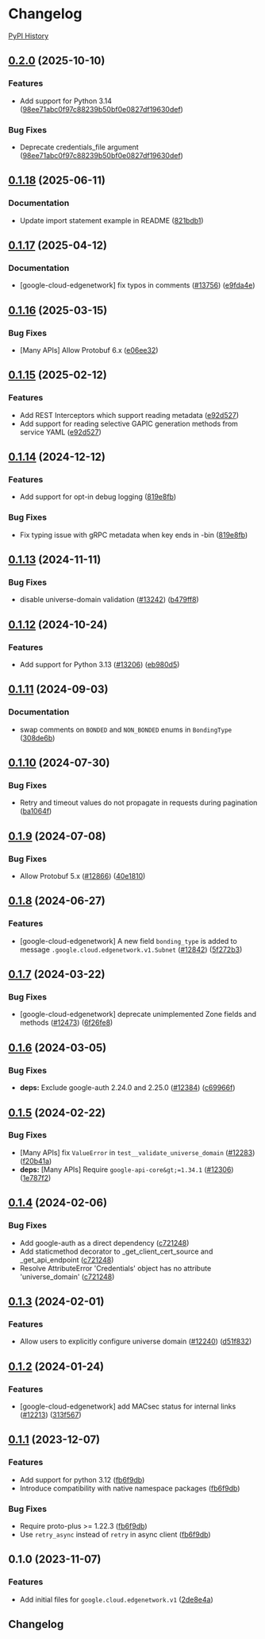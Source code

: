 # Changelog

[PyPI History][1]

[1]: https://pypi.org/project/google-cloud-edgenetwork/#history

## [0.2.0](https://github.com/googleapis/google-cloud-python/compare/google-cloud-edgenetwork-v0.1.18...google-cloud-edgenetwork-v0.2.0) (2025-10-10)


### Features

* Add support for Python 3.14  ([98ee71abc0f97c88239b50bf0e0827df19630def](https://github.com/googleapis/google-cloud-python/commit/98ee71abc0f97c88239b50bf0e0827df19630def))


### Bug Fixes

* Deprecate credentials_file argument  ([98ee71abc0f97c88239b50bf0e0827df19630def](https://github.com/googleapis/google-cloud-python/commit/98ee71abc0f97c88239b50bf0e0827df19630def))

## [0.1.18](https://github.com/googleapis/google-cloud-python/compare/google-cloud-edgenetwork-v0.1.17...google-cloud-edgenetwork-v0.1.18) (2025-06-11)


### Documentation

* Update import statement example in README ([821bdb1](https://github.com/googleapis/google-cloud-python/commit/821bdb1d108c8e77a7a576557aa95d4b9c943e12))

## [0.1.17](https://github.com/googleapis/google-cloud-python/compare/google-cloud-edgenetwork-v0.1.16...google-cloud-edgenetwork-v0.1.17) (2025-04-12)


### Documentation

* [google-cloud-edgenetwork] fix typos in comments ([#13756](https://github.com/googleapis/google-cloud-python/issues/13756)) ([e9fda4e](https://github.com/googleapis/google-cloud-python/commit/e9fda4e97ab7202421a604df9112b9fb14c5f352))

## [0.1.16](https://github.com/googleapis/google-cloud-python/compare/google-cloud-edgenetwork-v0.1.15...google-cloud-edgenetwork-v0.1.16) (2025-03-15)


### Bug Fixes

* [Many APIs] Allow Protobuf 6.x ([e06ee32](https://github.com/googleapis/google-cloud-python/commit/e06ee325de4125cdfcaf040a77dc9ccc82843260))

## [0.1.15](https://github.com/googleapis/google-cloud-python/compare/google-cloud-edgenetwork-v0.1.14...google-cloud-edgenetwork-v0.1.15) (2025-02-12)


### Features

* Add REST Interceptors which support reading metadata ([e92d527](https://github.com/googleapis/google-cloud-python/commit/e92d52797ffbce45d033eb81af24e0cad32baa55))
* Add support for reading selective GAPIC generation methods from service YAML ([e92d527](https://github.com/googleapis/google-cloud-python/commit/e92d52797ffbce45d033eb81af24e0cad32baa55))

## [0.1.14](https://github.com/googleapis/google-cloud-python/compare/google-cloud-edgenetwork-v0.1.13...google-cloud-edgenetwork-v0.1.14) (2024-12-12)


### Features

* Add support for opt-in debug logging ([819e8fb](https://github.com/googleapis/google-cloud-python/commit/819e8fb3159c39f6c8eb6d7c0b75927134d6ceb2))


### Bug Fixes

* Fix typing issue with gRPC metadata when key ends in -bin ([819e8fb](https://github.com/googleapis/google-cloud-python/commit/819e8fb3159c39f6c8eb6d7c0b75927134d6ceb2))

## [0.1.13](https://github.com/googleapis/google-cloud-python/compare/google-cloud-edgenetwork-v0.1.12...google-cloud-edgenetwork-v0.1.13) (2024-11-11)


### Bug Fixes

* disable universe-domain validation ([#13242](https://github.com/googleapis/google-cloud-python/issues/13242)) ([b479ff8](https://github.com/googleapis/google-cloud-python/commit/b479ff841ed93a18393a188ee1d72edf9fb729ec))

## [0.1.12](https://github.com/googleapis/google-cloud-python/compare/google-cloud-edgenetwork-v0.1.11...google-cloud-edgenetwork-v0.1.12) (2024-10-24)


### Features

* Add support for Python 3.13 ([#13206](https://github.com/googleapis/google-cloud-python/issues/13206)) ([eb980d5](https://github.com/googleapis/google-cloud-python/commit/eb980d55b2d01d776fa94c3ce408a11f6d366c8a))

## [0.1.11](https://github.com/googleapis/google-cloud-python/compare/google-cloud-edgenetwork-v0.1.10...google-cloud-edgenetwork-v0.1.11) (2024-09-03)


### Documentation

* swap comments on `BONDED` and `NON_BONDED` enums in `BondingType` ([308de6b](https://github.com/googleapis/google-cloud-python/commit/308de6b266e24a8996875736b66485d92f299401))

## [0.1.10](https://github.com/googleapis/google-cloud-python/compare/google-cloud-edgenetwork-v0.1.9...google-cloud-edgenetwork-v0.1.10) (2024-07-30)


### Bug Fixes

* Retry and timeout values do not propagate in requests during pagination ([ba1064f](https://github.com/googleapis/google-cloud-python/commit/ba1064fd6a63ccbe8a390c0026f32c5772c728a5))

## [0.1.9](https://github.com/googleapis/google-cloud-python/compare/google-cloud-edgenetwork-v0.1.8...google-cloud-edgenetwork-v0.1.9) (2024-07-08)


### Bug Fixes

* Allow Protobuf 5.x ([#12866](https://github.com/googleapis/google-cloud-python/issues/12866)) ([40e1810](https://github.com/googleapis/google-cloud-python/commit/40e18101eaaeefe4baa090c3b4f7a96209ea5735))

## [0.1.8](https://github.com/googleapis/google-cloud-python/compare/google-cloud-edgenetwork-v0.1.7...google-cloud-edgenetwork-v0.1.8) (2024-06-27)


### Features

* [google-cloud-edgenetwork] A new field `bonding_type` is added to message `.google.cloud.edgenetwork.v1.Subnet` ([#12842](https://github.com/googleapis/google-cloud-python/issues/12842)) ([5f272b3](https://github.com/googleapis/google-cloud-python/commit/5f272b3293fe54dd7d73930cdd2e634b15ed3e2f))

## [0.1.7](https://github.com/googleapis/google-cloud-python/compare/google-cloud-edgenetwork-v0.1.6...google-cloud-edgenetwork-v0.1.7) (2024-03-22)


### Bug Fixes

* [google-cloud-edgenetwork] deprecate unimplemented Zone fields and methods ([#12473](https://github.com/googleapis/google-cloud-python/issues/12473)) ([6f26fe8](https://github.com/googleapis/google-cloud-python/commit/6f26fe81c667c6bedfd405caeed90f72feb7ce9d))

## [0.1.6](https://github.com/googleapis/google-cloud-python/compare/google-cloud-edgenetwork-v0.1.5...google-cloud-edgenetwork-v0.1.6) (2024-03-05)


### Bug Fixes

* **deps:** Exclude google-auth 2.24.0 and 2.25.0 ([#12384](https://github.com/googleapis/google-cloud-python/issues/12384)) ([c69966f](https://github.com/googleapis/google-cloud-python/commit/c69966fa7aac2cba4e22513e4a053b3754f8ea5e))

## [0.1.5](https://github.com/googleapis/google-cloud-python/compare/google-cloud-edgenetwork-v0.1.4...google-cloud-edgenetwork-v0.1.5) (2024-02-22)


### Bug Fixes

* [Many APIs] fix `ValueError` in `test__validate_universe_domain` ([#12283](https://github.com/googleapis/google-cloud-python/issues/12283)) ([f20b41a](https://github.com/googleapis/google-cloud-python/commit/f20b41ac35b02a40135b83edfe819ff7a355ab21))
* **deps:** [Many APIs] Require `google-api-core&gt;=1.34.1` ([#12306](https://github.com/googleapis/google-cloud-python/issues/12306)) ([1e787f2](https://github.com/googleapis/google-cloud-python/commit/1e787f2079ac41ce634c7b90f02a6597cecb64be))

## [0.1.4](https://github.com/googleapis/google-cloud-python/compare/google-cloud-edgenetwork-v0.1.3...google-cloud-edgenetwork-v0.1.4) (2024-02-06)


### Bug Fixes

* Add google-auth as a direct dependency ([c721248](https://github.com/googleapis/google-cloud-python/commit/c721248accc77f0b1fba9605a65ea95a86f023a5))
* Add staticmethod decorator to _get_client_cert_source and _get_api_endpoint ([c721248](https://github.com/googleapis/google-cloud-python/commit/c721248accc77f0b1fba9605a65ea95a86f023a5))
* Resolve AttributeError 'Credentials' object has no attribute 'universe_domain' ([c721248](https://github.com/googleapis/google-cloud-python/commit/c721248accc77f0b1fba9605a65ea95a86f023a5))

## [0.1.3](https://github.com/googleapis/google-cloud-python/compare/google-cloud-edgenetwork-v0.1.2...google-cloud-edgenetwork-v0.1.3) (2024-02-01)


### Features

* Allow users to explicitly configure universe domain ([#12240](https://github.com/googleapis/google-cloud-python/issues/12240)) ([d51f832](https://github.com/googleapis/google-cloud-python/commit/d51f83298f89dbae23af1a146411b296eba6bba2))

## [0.1.2](https://github.com/googleapis/google-cloud-python/compare/google-cloud-edgenetwork-v0.1.1...google-cloud-edgenetwork-v0.1.2) (2024-01-24)


### Features

* [google-cloud-edgenetwork] add MACsec status for internal links ([#12213](https://github.com/googleapis/google-cloud-python/issues/12213)) ([313f567](https://github.com/googleapis/google-cloud-python/commit/313f5672c1d16681dd4db2c4a995c5668259ea7d))

## [0.1.1](https://github.com/googleapis/google-cloud-python/compare/google-cloud-edgenetwork-v0.1.0...google-cloud-edgenetwork-v0.1.1) (2023-12-07)


### Features

* Add support for python 3.12 ([fb6f9db](https://github.com/googleapis/google-cloud-python/commit/fb6f9dbfadfe1a8ca3b236e0cae5c85cf2862f3e))
* Introduce compatibility with native namespace packages ([fb6f9db](https://github.com/googleapis/google-cloud-python/commit/fb6f9dbfadfe1a8ca3b236e0cae5c85cf2862f3e))


### Bug Fixes

* Require proto-plus &gt;= 1.22.3 ([fb6f9db](https://github.com/googleapis/google-cloud-python/commit/fb6f9dbfadfe1a8ca3b236e0cae5c85cf2862f3e))
* Use `retry_async` instead of `retry` in async client ([fb6f9db](https://github.com/googleapis/google-cloud-python/commit/fb6f9dbfadfe1a8ca3b236e0cae5c85cf2862f3e))

## 0.1.0 (2023-11-07)


### Features

* Add initial files for `google.cloud.edgenetwork.v1` ([2de8e4a](https://github.com/googleapis/google-cloud-python/commit/2de8e4a22f60aef4f02c51e1543d4100926295d3))

## Changelog

